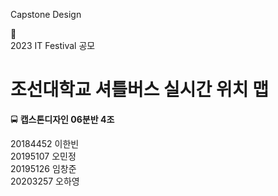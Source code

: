 Capstone Design

🐾<br>
2023 IT Festival 공모

<h1>조선대학교 셔틀버스 실시간 위치 맵</h1>
🚍
<b>캡스톤디자인 06분반 4조 </b>

20184452 이한빈  
20195107 오민정  
20195126 임창준  
20203257 오하영  
